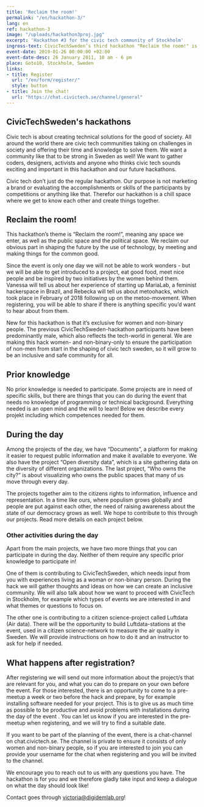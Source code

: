 ```yaml
---
title: 'Reclaim the room!'
permalink: "/en/hackathon-3/"
lang: en
ref: hackathon-3
image: "/uploads/hackathon3proj.jpg"
excerpt: 'Hackathon #3 for the civic tech community of Stockholm'
ingress-text: CivicTechSweden’s third hackathon "Reclaim the room!" is now open for participants to register for! The hack is exclusive for women and non-binary people and takes place the 26th of January in Goto10’s space in Stockholm, 10am-6pm. We will provide food and fika, interesting projects and a chill atmosphere. 
event-date: 2019-01-26 00:00:00 +02:00
event-date-desc: 26 January 2011, 10 am - 6 pm
place: Goto10, Stockholm, Sweden
links:
- title: Register
  url: "/en/form/register/"
  style: button
- title: Join the chat!
  url: "https://chat.civictech.se/channel/general"
---
```

## CivicTechSweden's hackathons
Civic tech is about creating technical solutions for the good of society. All around the world there are civic tech communities taking on challenges in society and offering their time and knowledge to solve them. We want a community like that to be strong in Sweden as well! We want to gather coders, designers, activists and anyone who thinks civic tech sounds exciting and important in this hackathon and our future hackathons.

Civic tech don’t just do the regular hackathon. Our purpose is not marketing a brand or evaluating the accomplishments or skills of the participants by competitions or anything like that. Therefor our hackathon is a chill space where we get to know each other and create things together.

## Reclaim the room!
This hackathon’s theme is “Reclaim the room!”, meaning any space we enter, as well as the public space and the political space. We reclaim our obvious part in shaping the future by the use of technology, by meeting and making things for the common good.

Since the event is only one day we will not be able to work wonders - but we will be able to get introduced to a project, eat good food, meet nice people and be inspired by two initiatives by the women behind them. Vanessa will tell us about her experience of starting up MariaLab, a feminist hackerspace in Brazil, and Rebecka will tell us about metoohacks, which took place in February of 2018 following up on the metoo-movement. When registering, you will be able to share if there is anything specific you’d want to hear about from them.

New for this hackathon is that it’s exclusive for women and non-binary people. The previous CivicTechSweden-hackathon participants have been predominantly male, which also reflects the tech-world in general. We are making this hack women- and non-binary-only to ensure the participation of non-men from start in the shaping of civic tech sweden, so it will grow to be an inclusive and safe community for all.

## Prior knowledge
No prior knowledge is needed to participate. Some projects are in need of specific skills, but there are things that you can do during the event that needs no knowledge of programming or technical background. Everything needed is an open mind and the will to learn! Below we describe every projekt including which competences needed for them.

## During the day
Among the projects of the day, we have “Documents”, a platform for making it easier to request public information and make it available to everyone. We also have the project “Open diversity data”, which is a site gathering data on the diversity of different organizations. The last project, “Who owns the city?” is about visualizing who owns the public spaces that many of us move through every day.

The projects together aim to the citizens rights to information, influence and representation. In a time like ours, where populism grows globally and people are put against each other, the need of raising awareness  about the state of our democracy grows as well. We hope to contribute to this through our projects. Read more details on each project below. 

### Other activities during the day
Apart from the main projects, we have two more things that you can participate in during the day. Neither of them require any specific prior knowledge to participate in!

One of them is contributing to CivicTechSweden, which needs input from you with experiences living as a woman or non-binary person. During the hack we will gather thoughts and ideas on how we can create an inclusive community. We will also talk about how we want to proceed with CivicTech in Stockholm, for example which types of events we are interested in and what themes or questions to focus on. 

The other one is contributing to a citizen science-project called Luftdata (Air data). There will be the opportunity to build Luftdata-stations at the event, used in a citizen science-network to measure the air quality in Sweden. We will provide instructions on how to do it and an instructor to ask for help if needed. 


## What happens after registration?
After registering we will send out more information about the project/s that are relevant for you, and what you can do to prepare on your own before the event. For those interested, there is an opportunity to come to a pre-meetup a week or two before the hack and prepare, by for example installing software needed for your project. This is to give us as much time as possible to be productive and avoid problems with installations during the day of the event . You can let us know if you are interested in the pre-meetup when registering, and we will try to find a suitable date. 

If you want to be part of the planning of the event, there is a chat-channel on chat.civictech.se. The channel is private to ensure it consists of only women and non-binary people, so if you are interested to join you can provide your username for the chat when registering and you will be invited to the channel. 

We encourage you to reach out to us with any questions you have. The hackathon is for you and we therefore gladly take input and keep a dialogue on what the day should look like!

Contact goes through <a href="mailto:victoria@digidemlab.org">victoria@digidemlab.org</a>!
